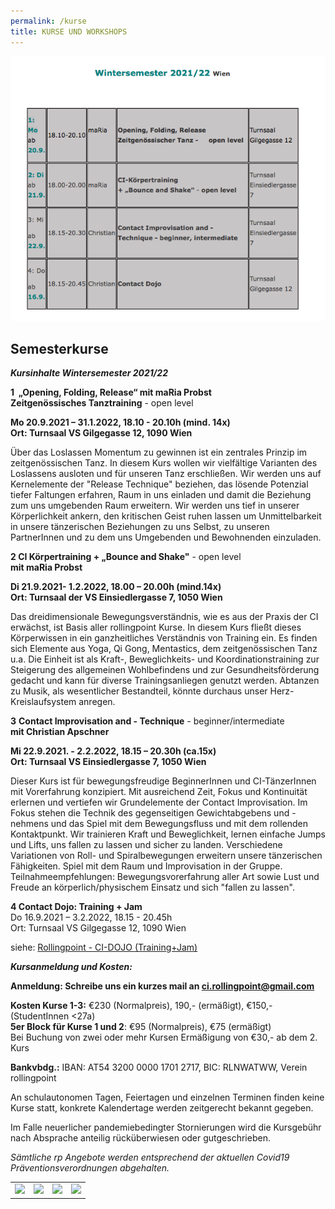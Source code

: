 ```yaml
---
permalink: /kurse
title: KURSE UND WORKSHOPS
---
```

![](/assets/uploads/bildschirmfoto-2021-10-23-um-17.05.55.png)

## Semesterkurse

***Kursinhalte Wintersemester 2021/22***

**1  „Opening, Folding, Release“ mit maRia Probst\
Zeitgenössisches Tanztraining** - open level

**Mo 20.9.2021 – 31.1.2022, 18.10 - 20.10h (mind. 14x)\
Ort: Turnsaal VS Gilgegasse 12, 1090 Wien**

Über das Loslassen Momentum zu gewinnen ist ein zentrales Prinzip im zeitgenössischen Tanz. In diesem Kurs wollen wir vielfältige Varianten des Loslassens ausloten und für unseren Tanz erschließen. Wir werden uns auf Kernelemente der "Release Technique" beziehen, das lösende Potenzial tiefer Faltungen erfahren, Raum in uns einladen und damit die Beziehung zum uns umgebenden Raum erweitern. Wir werden uns tief in unserer Körperlichkeit ankern, den kritischen Geist ruhen lassen um Unmittelbarkeit in unsere tänzerischen Beziehungen zu uns Selbst, zu unseren PartnerInnen und zu dem uns Umgebenden und Bewohnenden einzuladen.

**2 CI Körpertraining + „Bounce and Shake"** - open level\
**mit maRia Probst** 

**Di 21.9.2021- 1.2.2022, 18.00 – 20.00h (mind.14x) \
Ort: Turnsaal der VS Einsiedlergasse 7, 1050 Wien**

Das dreidimensionale Bewegungsverständnis, wie es aus der Praxis der CI erwächst, ist Basis aller rollingpoint Kurse. In diesem Kurs fließt dieses Körperwissen in ein ganzheitliches Verständnis von Training ein. Es finden sich Elemente aus Yoga, Qi Gong, Mentastics, dem zeitgenössischen Tanz u.a. Die Einheit ist als Kraft-, Beweglichkeits- und Koordinationstraining zur Steigerung des allgemeinen Wohlbefindens und zur Gesundheitsförderung gedacht und kann für diverse Trainingsanliegen genutzt werden. Abtanzen zu Musik, als wesentlicher Bestandteil, könnte durchaus unser Herz-Kreislaufsystem anregen.

**3** **Contact Improvisation and - Technique** - beginner/intermediate\
**mit Christian Apschner**

**Mi 22.9.2021. - 2.2.2022, 18.15 – 20.30h (ca.15x)\
Ort: Turnsaal VS Einsiedlergasse 7, 1050 Wien**

Dieser Kurs ist für bewegungsfreudige BeginnerInnen und CI-TänzerInnen mit Vorerfahrung konzipiert. Mit ausreichend Zeit, Fokus und Kontinuität erlernen und vertiefen wir Grundelemente der Contact Improvisation. Im Fokus stehen die Technik des gegenseitigen Gewichtabgebens und -nehmens und das Spiel mit dem Bewegungsfluss und mit dem rollenden Kontaktpunkt. Wir trainieren Kraft und Beweglichkeit, lernen einfache Jumps und Lifts, uns fallen zu lassen und sicher zu landen. Verschiedene Variationen von Roll- und Spiralbewegungen erweitern unsere tänzerischen Fähigkeiten. Spiel mit dem Raum und Improvisation in der Gruppe.\
Teilnahmeempfehlungen: Bewegungsvorerfahrung aller Art sowie Lust und Freude an körperlich/physischem Einsatz und sich "fallen zu lassen".

**4 Contact Dojo: Training + Jam**\
Do 16.9.2021 – 3.2.2022, 18.15 - 20.45h\
Ort: Turnsaal VS Gilgegasse 12, 1090 Wien

siehe: [Rollingpoint - CI-DOJO (Training+Jam)](https://www.rollingpoint.manulari.eu/dojo)

***Kursanmeldung und Kosten:***

**Anmeldung: Schreibe uns ein kurzes mail an ci.rollingpoint@gmail.com**

**Kosten Kurse 1-3:** €230 (Normalpreis), 190,- (ermäßigt), €150,- (StudentInnen <27a)\
**5er Block für Kurse 1 und 2**: €95 (Normalpreis), €75 (ermäßigt)\
Bei Buchung von zwei oder mehr Kursen Ermäßigung von €30,- ab dem 2. Kurs

**Bankvbdg.:** IBAN: AT54 3200 0000 1701 2717, BIC: RLNWATWW, Verein rollingpoint

An schulautonomen Tagen, Feiertagen und einzelnen Terminen finden keine Kurse statt, konkrete Kalendertage werden zeitgerecht bekannt gegeben.

Im Falle neuerlicher pandemiebedingter Stornierungen wird die Kursgebühr nach Absprache anteilig rücküberwiesen oder gutgeschrieben.

*Sämtliche rp Angebote werden entsprechend der aktuellen Covid19 Präventionsverordnungen abgehalten.* 

|                                                                                                                                                                                     |                                                                                                                                                                                     |                                                                                                                                                                                   |                                                                                                                                                                                     |
| ----------------------------------------------------------------------------------------------------------------------------------------------------------------------------------- | ----------------------------------------------------------------------------------------------------------------------------------------------------------------------------------- | --------------------------------------------------------------------------------------------------------------------------------------------------------------------------------- | ----------------------------------------------------------------------------------------------------------------------------------------------------------------------------------- |
| [![](http://www.rollingpoint.at/contents/galleries/thumbnSEMK1/thumbnails/img_1503kk.jpg)](http://www.rollingpoint.at/images.php?src=contents/galleries/thumbnSEMK1/img_1503kk.jpg) | [![](http://www.rollingpoint.at/contents/galleries/thumbnSEMK1/thumbnails/img_1665kk.jpg)](http://www.rollingpoint.at/images.php?src=contents/galleries/thumbnSEMK1/img_1665kk.jpg) | [![](http://www.rollingpoint.at/contents/galleries/thumbnSEMK1/thumbnails/img_1317k.jpg)](http://www.rollingpoint.at/images.php?src=contents/galleries/thumbnSEMK1/img_1317k.jpg) | [![](http://www.rollingpoint.at/contents/galleries/thumbnSEMK1/thumbnails/img_1765kk.jpg)](http://www.rollingpoint.at/images.php?src=contents/galleries/thumbnSEMK1/img_1765kk.jpg) |